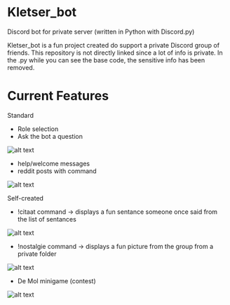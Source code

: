 # Kletser_bot
Discord bot for private server (written in Python with Discord.py)

Kletser_bot is a fun project created do support a private Discord group of friends.
This repository is not directly linked since a lot of info is private. In the .py while you can see the base code, the sensitive info has been removed.

# Current Features
Standard
- Role selection
- Ask the bot a question

![alt text](https://i.imgur.com/dKTjqC6.png)

- help/welcome messages
- reddit posts with command

![alt text](https://i.imgur.com/v0WiA1k.png)

Self-created
- !citaat command -> displays a fun sentance someone once said from the list of sentances

![alt text](https://i.imgur.com/oyeNyE8.png)

- !nostalgie command -> displays a fun picture from the group from a private folder

![alt text](https://i.imgur.com/bf7f9cJ.png)

- De Mol minigame (contest)

![alt text](https://i.imgur.com/dICQXKm.png)
